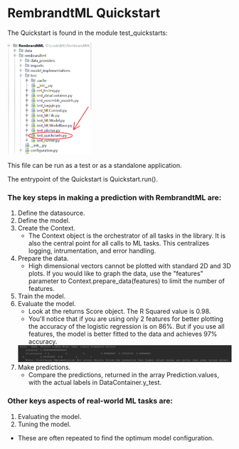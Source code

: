 # RembrandtML Quickstart

The Quickstart is found in the module test_quickstarts:<p>
<img src="https://raw.githubusercontent.com/TheTimKiely/RembrandtML/master/images/QuickstartsModule.PNG" height="250" />

This file can be run as a test or as a standalone application.

The entrypoint of the Quickstart is Quickstart.run().

### The key steps in making a prediction with RembrandtML are:
1. Define the datasource.
2. Define the model.
3. Create the Context.
    * The Context object is the orchestrator of all tasks in the library.  It is also the central point for all calls to ML tasks.  This centralizes logging, intrumentation, and error handling.
4. Prepare the data.
    * High dimensional vectors cannot be plotted with standard 2D and 3D plots.  If you would like to graph the data, use the "features" parameter to Context.prepare_data(features) to limit the number of features.
5. Train the model.
6. Evaluate the model.
    * Look at the returns Score object.  The R Squared value is 0.98.
    * You'll notice that if you are using only 2 features for better plotting the accuracy of the logistic regression is on 86%.  But if you use all features, the model is better fitted to the data and achieves 97% accuracy.
    <img src="https://raw.githubusercontent.com/TheTimKiely/RembrandtML/master/images/LogRegAccuracy.PNG" style="height: 100" />
7. Make predictions.
    * Compare the predictions, returned in the array Prediction.values, with the actual labels in DataContainer.y_test.

### Other keys aspects of real-world ML tasks are:
1. Evaluating the model.
2. Tuning the model.
* These are often repeated to find the optimum model configuration.
